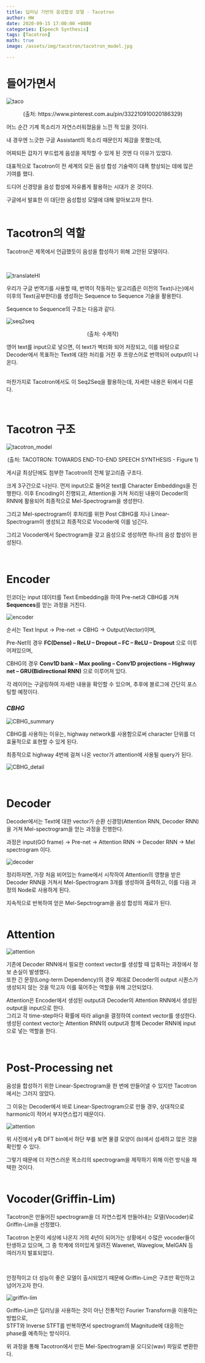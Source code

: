 ```yaml
---
title: 딥러닝 기반의 음성합성 모델 - Tacotron
author: HW
date: 2020-09-15 17:00:00 +0800
categories: [Speech Synthesis]
tags: [Tacotron]
math: true
image: /assets/img/tacotron/tacotron_model.jpg

---
```




# **들어가면서**

![taco](/assets/img/insert/tacotron/taco.jpg)

<center>(출처: https://www.pinterest.com.au/pin/332210910020186329)</center>


어느 순간 기계 목소리가 자연스러워졌음을 느낀 적 있을 것이다. <br/>

내 경우엔 느긋한 구글 Assistant의 목소리 때문인지 체감을 못했는데,

어찌되든 갑자기 부드럽게 음성을 제작할 수 있게 된 것엔 다 이유가 있었다. <br/>

대표적으로 Tacotron이 전 세계의 모든 음성 합성 기술력이 대폭 향상되는 데에 많은 기여를 했다.

드디어 신경망을 음성 합성에 자유롭게 활용하는 시대가 온 것이다.



구글에서 발표한 이 대단한 음성합성 모델에 대해 알아보고자 한다.<br/><br/>





# Tacotron의 역할

Tacotron은 제목에서 언급했듯이 음성을 합성하기 위해 고안된 모델이다.<br/>

<br>

![translateHI](/assets/img/insert/tacotron/translateHI.png)

우리가 구글 번역기를 사용할 때, 번역이 작동하는 알고리즘은 이전의 Text(나는)에서 이후의 Text(공부한다)를 생성하는 Sequence to Sequence 기술을 활용한다. <br>



Sequence to Sequence의 구조는 다음과 같다.<br>

![seq2seq](/assets/img/insert/tacotron/seq2seq.png)<center> (출처: 수제작)</center>

영어 text를 input으로 넣으면, 이 text가 벡터화 되어 저장되고, 이를 바탕으로 Decoder에서 목표하는 Text에 대한 처리를 거친 후 프랑스어로 번역되어 output이 나온다.<br><br>



마찬가지로 Tacotron에서도 이 Seq2Seq을 활용하는데, 자세한 내용은 뒤에서 다룬다. <br/><br/><br/>



# Tacotron 구조

![tacotron_model](/assets/img/insert/tacotron/tacotron_model.jpg)

<center> (출처: TACOTRON: TOWARDS END-TO-END SPEECH SYNTHESIS - Figure 1)</center>

게시글 최상단에도 첨부한 Tacotron의 전체 알고리즘 구조다.<br>

크게 3구간으로 나뉜다. 먼저 input으로 들어온 text를 Character Embeddings을 진행한다. 이후 Encoding이 진행되고, Attention을 거쳐 처리된 내용이 Decoder의 RNN에 활용되어 최종적으로 Mel-Spectrogram을 생성한다. <br>

그리고 Mel-spectrogram이 후처리를 위한 Post CBHG를 지나 Linear-Spectrogram이 생성되고 최종적으로 Vocoder에 이를 넘긴다.<br>

그리고 Vocoder에서 Spectrogram을 갖고 음성으로 생성하면 하나의 음성 합성이 완성된다.

<br/>



# Encoder

인코더는 input 데이터를 Text Embedding을 하여 Pre-net과 CBHG를 거쳐 **Sequences**를 얻는 과정을 거친다.

![encoder](/assets/img/insert/tacotron/encoder.png) 



순서는 Text Input → Pre-net → CBHG → Output(Vector)이며, 

Pre-Net의 경우 **FC(Dense) – ReLU – Dropout – FC – ReLU – Dropout** 으로 이루어져있으며,

CBHG의 경우  **Conv1D bank – Max pooling – Conv1D projections – Highway net – GRU(Bidirectional RNN)** 으로 이루어져 있다. 

각 레이어는 구글링하여 자세한 내용을 확인할 수 있으며, 추후에 블로그에 간단히 포스팅할 예정이다.  <br>  

### ***CBHG***

![CBHG_summary](/assets/img/insert/tacotron/CBHG_summary.png)

CBHG를 사용하는 이유는, highway network를 사용함으로써 character 단위를 더 효율적으로 표현할 수 있게 된다.<br>

최종적으로 highway 4번에 걸쳐 나온 vector가 attention에 사용될 query가 된다.

![CBHG_detail](/assets/img/insert/tacotron/CBHG_detail.png)

<br>



# Decoder

Decoder에서는 Text에 대한 vector가 순환 신경망(Attention RNN, Decoder RNN)을 거쳐 Mel-spectrogram을 얻는 과정을 진행한다.<br>

과정은 input(GO frame) → Pre-net → Attention RNN → Decoder RNN → Mel spectrogram 이다.

![decoder](/assets/img/insert/tacotron/decoder.png)

정리하자면, 가장 처음 비어있는 <GO> frame에서 시작하여 Attention의 영향을 받은 Decoder RNN을 거쳐서 Mel-Spectrogram 3개를 생성하여 출력하고, 이를 다음 과정의 Node로 사용하게 된다.<br>

지속적으로 반복하여 얻은 Mel-Sepctrogram을 음성 합성의 재료가 된다.<br><br>



# Attention

![attention](/assets/img/insert/tacotron/attention.png)<br>

기존에 Decoder RNN에서 필요한 context vector를 생성할 때 압축하는 과정에서 정보 손실이 발생했다. <br>또한 긴 문장(Long-term Dependency)의 경우 제대로 Decoder의 output 시퀀스가 생성되지 않는 것을 막고자 이를 묶어주는 역할을 위해 고안되었다.<br>

Attention은 Encoder에서 생성된 output과 Decoder의 Attention RNN에서 생성된 output을 input으로 한다.<br>그리고 각 time-step마다 확률에 따라 align을 결정하여 context vector를 생성한다.<br>생성된 context vector는 Attention RNN의 output과 함께 Decoder RNN에 input으로 넣는 역할을 한다.

<br>



# Post-Processing net

음성을 합성하기 위한 Linear-Spectrogram을 한 번에 만들어낼 수 있지만 Tacotron에서는 그러지 않았다.

그 이유는 Decoder에서 바로 Linear-Spectrogram으로 만들 경우, 상대적으로 harmonic이 적어서 부자연스럽기 때문이다.

![attention](/assets/img/insert/tacotron/post-processing.png)

위 사진에서 y축 DFT bin에서 하단 부를 보면  물결 모양이 (b)에서 섬세하고 많은 것을 확인할 수 있다.

그렇기 때문에 더 자연스러운 목소리의 spectrogram을 제작하기 위해 이런 방식을 채택한 것이다.<br><br>

 

# Vocoder(Griffin-Lim)

Tacotron은 만들어진 spectrogram을 더 자연스럽게 만들어내는 모델(Vocoder)로 Griffin-Lim을 선정했다.

Tacotron 논문이 세상에 나온지 거의 4년이 되어가는 상황에서 수많은 vocoder들이 탄생하고 있으며, 그 중 학계에 의미있게 알려진 Wavenet, Waveglow, MelGAN 등 여러가지 발표되었다. <br>

<br>

안정적이고 더 성능이 좋은 모델이 출시되었기 때문에 Griffin-Lim은 구조만 확인하고 넘어가고자 한다.<br>

![griffin-lim](/assets/img/insert/tacotron/griffin-lim.png)

Griffin-Lim은 딥러닝을 사용하는 것이 아닌 전통적인 Fourier Transform을 이용하는 방법으로,<br>
STFT와 Inverse STFT를 반복하면서 spectrogram의 Magnitude에 대응하는 phase를 예측하는 방식이다.<br>

위 과정을 통해 Tacotron에서 만든 Mel-Spectrogram을 오디오(wav) 파일로 변환한다.

